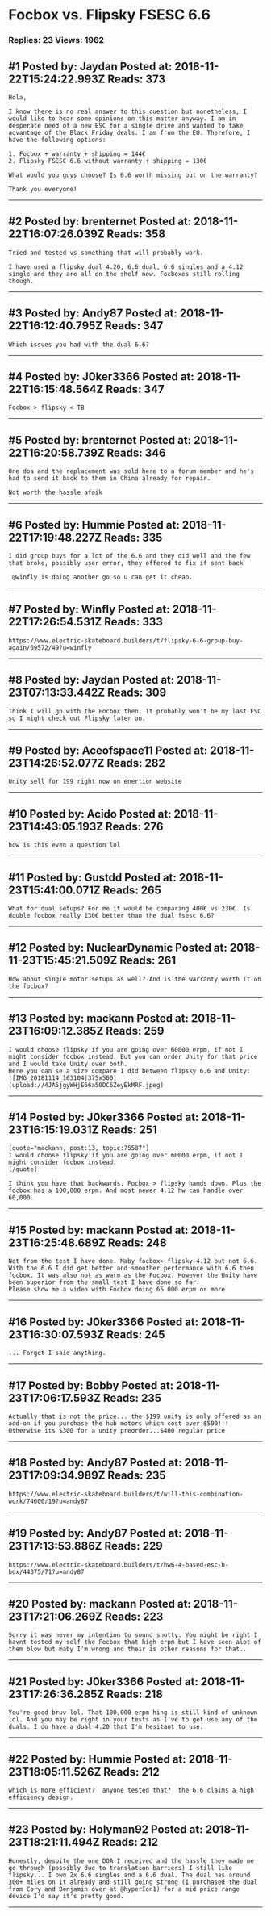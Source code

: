 # Focbox vs. Flipsky FSESC 6.6

### Replies: 23 Views: 1962

## \#1 Posted by: Jaydan Posted at: 2018-11-22T15:24:22.993Z Reads: 373

```
Hola,

I know there is no real answer to this question but nonetheless, I would like to hear some opinions on this matter anyway. I am in desperate need of a new ESC for a single drive and wanted to take advantage of the Black Friday deals. I am from the EU. Therefore, I have the following options:

1. Focbox + warranty + shipping = 144€
2. Flipsky FSESC 6.6 without warranty + shipping = 130€

What would you guys choose? Is 6.6 worth missing out on the warranty?

Thank you everyone!
```

---
## \#2 Posted by: brenternet Posted at: 2018-11-22T16:07:26.039Z Reads: 358

```
Tried and tested vs something that will probably work.

I have used a flipsky dual 4.20, 6.6 dual, 6.6 singles and a 4.12 single and they are all on the shelf now. Focboxes still rolling though.
```

---
## \#3 Posted by: Andy87 Posted at: 2018-11-22T16:12:40.795Z Reads: 347

```
Which issues you had with the dual 6.6?
```

---
## \#4 Posted by: J0ker3366 Posted at: 2018-11-22T16:15:48.564Z Reads: 347

```
Focbox > flipsky < TB
```

---
## \#5 Posted by: brenternet Posted at: 2018-11-22T16:20:58.739Z Reads: 346

```
One doa and the replacement was sold here to a forum member and he's had to send it back to them in China already for repair.

Not worth the hassle afaik
```

---
## \#6 Posted by: Hummie Posted at: 2018-11-22T17:19:48.227Z Reads: 335

```
I did group buys for a lot of the 6.6 and they did well and the few that broke, possibly user error, they offered to fix if sent back

 @winfly is doing another go so u can get it cheap.
```

---
## \#7 Posted by: Winfly Posted at: 2018-11-22T17:26:54.531Z Reads: 333

```
https://www.electric-skateboard.builders/t/flipsky-6-6-group-buy-again/69572/49?u=winfly
```

---
## \#8 Posted by: Jaydan Posted at: 2018-11-23T07:13:33.442Z Reads: 309

```
Think I will go with the Focbox then. It probably won't be my last ESC so I might check out Flipsky later on.
```

---
## \#9 Posted by: Aceofspace11 Posted at: 2018-11-23T14:26:52.077Z Reads: 282

```
Unity sell for 199 right now on enertion website
```

---
## \#10 Posted by: Acido Posted at: 2018-11-23T14:43:05.193Z Reads: 276

```
how is this even a question lol
```

---
## \#11 Posted by: Gustdd Posted at: 2018-11-23T15:41:00.071Z Reads: 265

```
What for dual setups? For me it would be comparing 400€ vs 230€. Is double focbox really 130€ better than the dual fsesc 6.6?
```

---
## \#12 Posted by: NuclearDynamic Posted at: 2018-11-23T15:45:21.509Z Reads: 261

```
How about single motor setups as well? And is the warranty worth it on the focbox?
```

---
## \#13 Posted by: mackann Posted at: 2018-11-23T16:09:12.385Z Reads: 259

```
I would choose flipsky if you are going over 60000 erpm, if not I might consider focbox instead. But you can order Unity for that price and I would take Unity over both. 
Here you can se a size compare I did between flipsky 6.6 and Unity:
![IMG_20181114_163104|375x500](upload://4JA5jgyWHjE66a50DC6ZeyEkMRF.jpeg)
```

---
## \#14 Posted by: J0ker3366 Posted at: 2018-11-23T16:15:19.031Z Reads: 251

```
[quote="mackann, post:13, topic:75587"]
I would choose flipsky if you are going over 60000 erpm, if not I might consider focbox instead.
[/quote]

I think you have that backwards. Focbox > flipsky hamds down. Plus the focbox has a 100,000 erpm. And most newer 4.12 hw can handle over 60,000.
```

---
## \#15 Posted by: mackann Posted at: 2018-11-23T16:25:48.689Z Reads: 248

```
Not from the test I have done. Maby focbox> flipsky 4.12 but not 6.6.
With the 6.6 I did get better and smoother performance with 6.6 then focbox. It was also not as warm as the Focbox. However the Unity have been superior from the small test I have done so far. 
Please show me a video with Focbox doing 65 000 erpm or more
```

---
## \#16 Posted by: J0ker3366 Posted at: 2018-11-23T16:30:07.593Z Reads: 245

```
... Forget I said anything.
```

---
## \#17 Posted by: Bobby Posted at: 2018-11-23T17:06:17.593Z Reads: 235

```
Actually that is not the price... the $199 unity is only offered as an add-on if you purchase the hub motors which cost over $500!!! Otherwise its $300 for a unity preorder...$400 regular price
```

---
## \#18 Posted by: Andy87 Posted at: 2018-11-23T17:09:34.989Z Reads: 235

```
https://www.electric-skateboard.builders/t/will-this-combination-work/74600/19?u=andy87
```

---
## \#19 Posted by: Andy87 Posted at: 2018-11-23T17:13:53.886Z Reads: 229

```
https://www.electric-skateboard.builders/t/hw6-4-based-esc-b-box/44375/71?u=andy87
```

---
## \#20 Posted by: mackann Posted at: 2018-11-23T17:21:06.269Z Reads: 223

```
Sorry it was never my intention to sound snotty. You might be right I havnt tested my self the Focbox that high erpm but I have seen alot of them blow but maby I'm wrong and their is other reasons for that..
```

---
## \#21 Posted by: J0ker3366 Posted at: 2018-11-23T17:26:36.285Z Reads: 218

```
You're good bruv lol. That 100,000 erpm hing is still kind of unknown lol. And you may be right in your tests as I've to get use any of the duals. I do have a dual 4.20 that I'm hesitant to use.
```

---
## \#22 Posted by: Hummie Posted at: 2018-11-23T18:05:11.526Z Reads: 212

```
which is more efficient?  anyone tested that?  the 6.6 claims a high efficiency design.
```

---
## \#23 Posted by: Holyman92 Posted at: 2018-11-23T18:21:11.494Z Reads: 212

```
Honestly, despite the one DOA I received and the hassle they made me go through (possibly due to translation barriers) I still like flipsky... I own 2x 6.6 singles and a 6.6 dual. The dual has around 300+ miles on it already and still going strong (I purchased the dual from Cory and Benjamin over at @hyperIon1) for a mid price range device I'd say it's pretty good.
```

---
